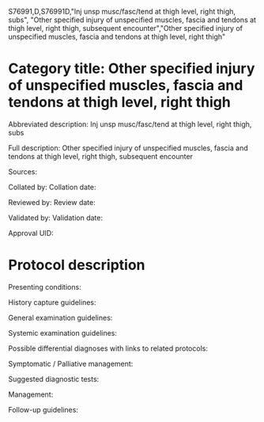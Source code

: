S76991,D,S76991D,"Inj unsp musc/fasc/tend at thigh level, right thigh, subs", "Other specified injury of unspecified muscles, fascia and tendons at thigh level, right thigh, subsequent encounter","Other specified injury of unspecified muscles, fascia and tendons at thigh level, right thigh"
# Category title: Other specified injury of unspecified muscles, fascia and tendons at thigh level, right thigh

Abbreviated description: Inj unsp musc/fasc/tend at thigh level, right thigh, subs

Full description: Other specified injury of unspecified muscles, fascia and tendons at thigh level, right thigh, subsequent encounter

Sources:

Collated by:
Collation date:

Reviewed by:
Review date:

Validated by:
Validation date:

Approval UID:

# Protocol description

Presenting conditions:

History capture guidelines:

General examination guidelines:

Systemic examination guidelines:

Possible differential diagnoses with links to related protocols:

Symptomatic / Palliative management:

Suggested diagnostic tests:

Management:

Follow-up guidelines:
